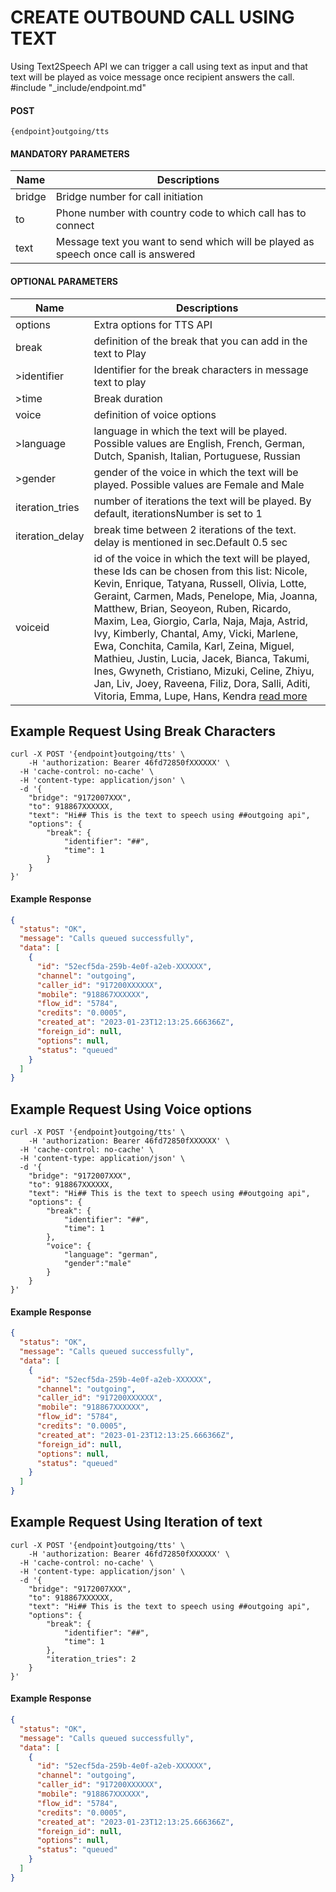 # CREATE OUTBOUND CALL USING TEXT

Using Text2Speech API we can trigger a call using text as input and that text will be played as voice message once recipient answers the call.
#include "\_include/endpoint.md"

#### POST

```
{endpoint}outgoing/tts
```

#### MANDATORY PARAMETERS

| Name   | Descriptions                                                                       |
| ------ | ---------------------------------------------------------------------------------- |
| bridge | Bridge number for call initiation                                                  |
| to     | Phone number with country code to which call has to connect                        |
| text   | Message text you want to send which will be played as speech once call is answered |

#### OPTIONAL PARAMETERS

| Name            | Descriptions                                                                                                                                                                                                                                                                                                                                                                                                                                                                                                                                                                                                       |
| --------------- | ------------------------------------------------------------------------------------------------------------------------------------------------------------------------------------------------------------------------------------------------------------------------------------------------------------------------------------------------------------------------------------------------------------------------------------------------------------------------------------------------------------------------------------------------------------------------------------------------------------------ |
| options         | Extra options for TTS API                                                                                                                                                                                                                                                                                                                                                                                                                                                                                                                                                                                          |
| break           | definition of the break that you can add in the text to Play                                                                                                                                                                                                                                                                                                                                                                                                                                                                                                                                                       |
| >identifier     | Identifier for the break characters in message text to play                                                                                                                                                                                                                                                                                                                                                                                                                                                                                                                                                        |
| >time           | Break duration                                                                                                                                                                                                                                                                                                                                                                                                                                                                                                                                                                                                     |
| voice           | definition of voice options                                                                                                                                                                                                                                                                                                                                                                                                                                                                                                                                                                                        |
| >language       | language in which the text will be played. Possible values are English, French, German, Dutch, Spanish, Italian, Portuguese, Russian                                                                                                                                                                                                                                                                                                                                                                                                                                                                               |
| >gender         | gender of the voice in which the text will be played. Possible values are Female and Male                                                                                                                                                                                                                                                                                                                                                                                                                                                                                                                          |
| iteration_tries | number of iterations the text will be played. By default, iterationsNumber is set to 1                                                                                                                                                                                                                                                                                                                                                                                                                                                                                                                             |
| iteration_delay | break time between 2 iterations of the text. delay is mentioned in sec.Default 0.5 sec                                                                                                                                                                                                                                                                                                                                                                                                                                                                                                                             |
| voiceid         | id of the voice in which the text will be played, these Ids can be chosen from this list: Nicole, Kevin, Enrique, Tatyana, Russell, Olivia, Lotte, Geraint, Carmen, Mads, Penelope, Mia, Joanna, Matthew, Brian, Seoyeon, Ruben, Ricardo, Maxim, Lea, Giorgio, Carla, Naja, Maja, Astrid, Ivy, Kimberly, Chantal, Amy, Vicki, Marlene, Ewa, Conchita, Camila, Karl, Zeina, Miguel, Mathieu, Justin, Lucia, Jacek, Bianca, Takumi, Ines, Gwyneth, Cristiano, Mizuki, Celine, Zhiyu, Jan, Liv, Joey, Raveena, Filiz, Dora, Salli, Aditi, Vitoria, Emma, Lupe, Hans, Kendra [read more](/docs/{version}/voice/voices) |

## Example Request Using Break Characters

```
curl -X POST '{endpoint}outgoing/tts' \
    -H 'authorization: Bearer 46fd72850fXXXXXX' \
  -H 'cache-control: no-cache' \
  -H 'content-type: application/json' \
  -d '{
    "bridge": "9172007XXX",
    "to": 918867XXXXXX,
    "text": "Hi## This is the text to speech using ##outgoing api",
    "options": {
        "break": {
            "identifier": "##",
            "time": 1
        }
    }
}'
```

#### Example Response

```json
{
  "status": "OK",
  "message": "Calls queued successfully",
  "data": [
    {
      "id": "52ecf5da-259b-4e0f-a2eb-XXXXXX",
      "channel": "outgoing",
      "caller_id": "917200XXXXXX",
      "mobile": "918867XXXXXX",
      "flow_id": "5784",
      "credits": "0.0005",
      "created_at": "2023-01-23T12:13:25.666366Z",
      "foreign_id": null,
      "options": null,
      "status": "queued"
    }
  ]
}
```

## Example Request Using Voice options

```
curl -X POST '{endpoint}outgoing/tts' \
    -H 'authorization: Bearer 46fd72850fXXXXXX' \
  -H 'cache-control: no-cache' \
  -H 'content-type: application/json' \
  -d '{
    "bridge": "9172007XXX",
    "to": 918867XXXXXX,
    "text": "Hi## This is the text to speech using ##outgoing api",
    "options": {
        "break": {
            "identifier": "##",
            "time": 1
        },
        "voice": {
            "language": "german",
            "gender":"male"
        }
    }
}'
```

#### Example Response

```json
{
  "status": "OK",
  "message": "Calls queued successfully",
  "data": [
    {
      "id": "52ecf5da-259b-4e0f-a2eb-XXXXXX",
      "channel": "outgoing",
      "caller_id": "917200XXXXXX",
      "mobile": "918867XXXXXX",
      "flow_id": "5784",
      "credits": "0.0005",
      "created_at": "2023-01-23T12:13:25.666366Z",
      "foreign_id": null,
      "options": null,
      "status": "queued"
    }
  ]
}
```

## Example Request Using Iteration of text

```
curl -X POST '{endpoint}outgoing/tts' \
    -H 'authorization: Bearer 46fd72850fXXXXXX' \
  -H 'cache-control: no-cache' \
  -H 'content-type: application/json' \
  -d '{
    "bridge": "9172007XXX",
    "to": 918867XXXXXX,
    "text": "Hi## This is the text to speech using ##outgoing api",
    "options": {
        "break": {
            "identifier": "##",
            "time": 1
        },
        "iteration_tries": 2
    }
}'
```

#### Example Response

```json
{
  "status": "OK",
  "message": "Calls queued successfully",
  "data": [
    {
      "id": "52ecf5da-259b-4e0f-a2eb-XXXXXX",
      "channel": "outgoing",
      "caller_id": "917200XXXXXX",
      "mobile": "918867XXXXXX",
      "flow_id": "5784",
      "credits": "0.0005",
      "created_at": "2023-01-23T12:13:25.666366Z",
      "foreign_id": null,
      "options": null,
      "status": "queued"
    }
  ]
}
```
